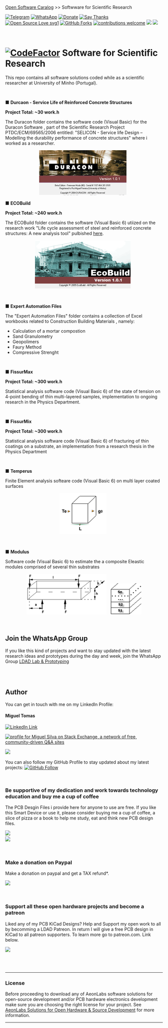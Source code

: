 [Open Software Caralog](https://github.com/aeonSolutions/aeonlabs-open-software-catalogue)  >>  Softwware for Scientific Research

[![Telegram](https://img.shields.io/badge/join-telegram-blue.svg?style=for-the-badge)](https://t.me/+W4rVVa0_VLEzYmI0)
 [![WhatsApp](https://img.shields.io/badge/join-whatsapp-green.svg?style=for-the-badge)](https://chat.whatsapp.com/FkNC7u83kuy2QRA5sqjBVg) 
 [![Donate](https://img.shields.io/badge/donate-$-brown.svg?style=for-the-badge)](http://paypal.me/mtpsilva)
 [![Say Thanks](https://img.shields.io/badge/Say%20Thanks-!-yellow.svg?style=for-the-badge)](https://saythanks.io/to/mtpsilva)
[![Open Source Love svg1](https://badges.frapsoft.com/os/v1/open-source.svg?v=103)](#)
[![GitHub Forks](https://img.shields.io/github/forks/aeonSolutions/PCB-Prototyping-Catalogue.svg?style=social&label=Fork&maxAge=2592000)](https://www.github.com/aeonSolutions/PCB-Prototyping-Catalogue/fork)
[![contributions welcome](https://img.shields.io/badge/contributions-welcome-brightgreen.svg?style=flat&label=Contributions&colorA=red&colorB=black	)](#)
[<img src="https://cdn.buymeacoffee.com/buttons/v2/default-yellow.png" data-canonical-src="https://cdn.buymeacoffee.com/buttons/v2/default-yellow.png" height="30" />](https://www.buymeacoffee.com/migueltomas)
![](https://views.whatilearened.today/views/github/aeonSolutions/AeonLabs-Scientific-Research-Projects.svg)

<br />

# [![CodeFactor](https://www.codefactor.io/repository/github/aeonsolutions/aeonlabs-scientific-research-projects/badge)](https://www.codefactor.io/repository/github/aeonsolutions/aeonlabs-scientific-research-projects) Software for Scientific Research
This repo contains all software solutions coded while as a scientific researcher at University of Minho (Portugal). 

<br>

■ **Durcaon - Service Life of Reinforced Concrete Structures**

**Project Total: ~30 work.h**

The Duracon folder contains the software code (Visual Basic) for the Duracon Software , part of the Scientific Research Project PTDC/ECM/69565/2006 entitled: "SELICON - Service life Design – Modelling the durability performance of concrete structures" where i worked as a researcher. 

<p align="center">
  <img src="https://github.com/aeonSolutions/AeonLabs-Scientific-Research-Projects/blob/master/duracon.png"> &nbsp;
</p>

■ **ECOBuild**

**Project Total: ~240 work.h**

The ECOBuild folder contains the software (Visual Basic 6) utiized on the research work "Life cycle assessment of steel and reinforced concrete structures: A new analysis tool" pulbished [here](https://www.scopus.com/record/display.uri?eid=2-s2.0-79961056746&origin=inward&txGid=25697f2975aa656e8ae0380d78171c55).


<p align="center">
  <img src="https://github.com/aeonSolutions/AeonLabs-Scientific-Research-Projects/blob/master/ecobuild.png"> &nbsp;
</p>

<br>

■ **Expert Automation Files**

The "Expert Automation Files" folder contains a collection of Excel workbooks related to Construction Building Materials , namely:

- Calculation of a mortar compostion 
- Sand Granulometry 
- Geopolimers
- Faury Method
- Compressive Strenght 

<br>

■ **FissurMax**

**Project Total: ~300 work.h**

Statistical analysis software code (Visual Basic 6) of the state of tension on 4-point bending of thin multi-layered samples, implementation to ongoing research in the Physics Department.  

<br>

■ **FissurMix**

**Project Total: ~300 work.h**

Statistical analysis software code (Visual Basic 6) of fracturing of thin coatings on a substrate, an implementation from a research thesis in the Physics Department  

<br>

■ **Temperus**

Finite Element analysis softeare code (Visual Basic 6) on multi layer coated  surfaces

<p align="center">
  <img src="https://github.com/aeonSolutions/AeonLabs-Scientific-Research-Projects/blob/master/Temperus/material.png"> &nbsp;
</p>
 
<br>

■ **Modulus**

Software code (Visual Basic 6) to estimate the a composite Eleastic modules comprised of several thin substrates

<p align="center">
  <img src="https://github.com/aeonSolutions/AeonLabs-Scientific-Research-Projects/blob/master/Modulus/4point%20bending.png"> &nbsp;
 <img src="https://github.com/aeonSolutions/AeonLabs-Scientific-Research-Projects/blob/master/Modulus/secoes.png">
</p>
 
<br>

## Join the WhatsApp Group
If you like this kind of projects and want to stay updated with the latest research ideas and prototypes during the day and week, join the WhatsApp Group
[LDAD Lab & Prototyping](https://chat.whatsapp.com/FkNC7u83kuy2QRA5sqjBVg)

<br />
<br />

## Author

You can get in touch with me on my LinkedIn Profile:

#### Miguel Tomas

[![LinkedIn Link](https://img.shields.io/badge/Connect-Miguel--Tomas-blue.svg?logo=linkedin&longCache=true&style=social&label=Connect)](https://www.linkedin.com/in/migueltomas/)

<a href="https://stackexchange.com/users/18907312/miguel-silva"><img src="https://stackexchange.com/users/flair/18907312.png" width="208" height="58" alt="profile for Miguel Silva on Stack Exchange, a network of free, community-driven Q&amp;A sites" title="profile for Miguel Silva on Stack Exchange, a network of free, community-driven Q&amp;A sites" /></a>

<a href="https://app.userfeel.com/t/2f6cb1e0" target="_blank"><img src="https://app.userfeel.com/tester/737648/image?.png" width="257" class="no-b-lazy"></a>

You can also follow my GitHub Profile to stay updated about my latest projects: [![GitHub Follow](https://img.shields.io/badge/Connect-Miguel--Tomas-blue.svg?logo=Github&longCache=true&style=social&label=Follow)](https://github.com/aeonSolutions)

<br>

### Be supportive of my dedication and work towards technology education and buy me a cup of coffee
The PCB Desgin Files i provide here for anyone to use are free. If you like this Smart Device or use it, please consider buying me a cup of coffee, a slice of pizza or a book to help me study, eat and think new PCB design files.

<p align+"left">
<a href="https://www.buymeacoffee.com/migueltomas">
   <img src="https://cdn.buymeacoffee.com/buttons/v2/default-yellow.png" data-canonical-src="https://cdn.buymeacoffee.com/buttons/v2/default-yellow.png" height="35" />
 </a>
<br>
<img src="https://github.com/aeonSolutions/PCB-Prototyping-Catalogue/blob/main/Designs/bmc_qr.png" height="130">
</p>



<br />

### Make a donation on Paypal
Make a donation on paypal and get a TAX refund*.

[![](https://github.com/aeonSolutions/PCB-Prototyping-Catalogue/blob/main/paypal_small.png)](http://paypal.me/mtpsilva)

<br>

### Support all these open hardware projects and become a patreon  
Liked any of my PCB KiCad Designs? Help and Support my open work to all by becomming a LDAD Patreon.
In return I will give a free PCB design in KiCad to all patreon supporters. To learn more go to patreon.com. Link below.

[![](https://github.com/aeonSolutions/PCB-Prototyping-Catalogue/blob/main/patreon_small.png)](https://www.patreon.com/ldad)

<br />
<br />

______________________________________________________________________________________________________________________________
### License

Before proceeding to download any of AeonLabs software solutions for open-source development and/or PCB hardware electronics development make sure you are choosing the right license for your project. See [AeonLabs Solutions for Open Hardware & Source Development](https://github.com/aeonSolutions/PCB-Prototyping-Catalogue/wiki/AeonLabs-Solutions-for-Open-Hardware-&-Source-Development) for more information. 



______________________________________________________________________________________________________________________________
